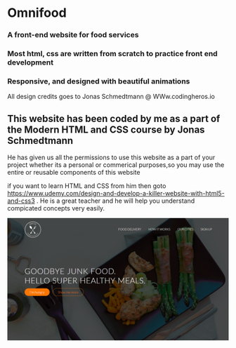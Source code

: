 # Omnifood
### A front-end website for food services
### Most html, css are written from scratch to practice front end development
### Responsive, and designed with beautiful animations

All design credits goes to Jonas Schmedtmann @ WWw.codingheros.io

## This website has been coded by me as a part of the Modern HTML and CSS course by Jonas Schmedtmann

He has given us all the permissions to use this website as a part of your project whether its a personal or commerical purposes,so you may use the entire or reusable components of this website 

if you want to learn HTML and CSS from him then goto https://www.udemy.com/design-and-develop-a-killer-website-with-html5-and-css3 . He is a great teacher and he will help you understand compicated concepts very easily.


![Omnifood Landing Page](https://github.com/KangboLu/Omnifood/blob/master/screenshot.PNG)
